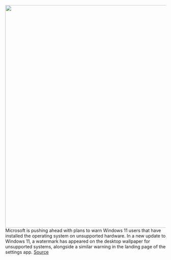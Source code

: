 <img src='https://cdn.vox-cdn.com/thumbor/gIVQgA5W4muLbIHUDcaeWYBhXR0=/0x0:2040x1360/1200x800/filters:focal(857x517:1183x843)/cdn.vox-cdn.com/uploads/chorus_image/image/70651202/bfarsace_211004_4777_0003.0.jpg' width='700px' /><br/>
Microsoft is pushing ahead with plans to warn Windows 11 users that have installed the operating system on unsupported hardware. In a new update to Windows 11, a watermark has appeared on the desktop wallpaper for unsupported systems, alongside a similar warning in the landing page of the settings app.
<a href='https://www.theverge.com/22988775/microsoft-windows-11-desktop-watermark-unsupported-hardware'> Source <a/>